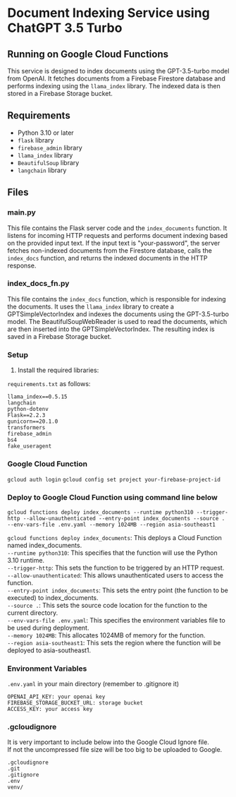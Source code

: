 # Document Indexing Service using ChatGPT 3.5 Turbo
## Running on Google Cloud Functions

This service is designed to index documents using the GPT-3.5-turbo model from OpenAI. It fetches documents from a Firebase Firestore database and performs indexing using the `llama_index` library. The indexed data is then stored in a Firebase Storage bucket.

## Requirements

- Python 3.10 or later
- `flask` library
- `firebase_admin` library
- `llama_index` library
- `BeautifulSoup` library
- `langchain` library

## Files

### main.py

This file contains the Flask server code and the `index_documents` function. It listens for incoming HTTP requests and performs document indexing based on the provided input text. If the input text is "your-password", the server fetches non-indexed documents from the Firestore database, calls the `index_docs` function, and returns the indexed documents in the HTTP response.

### index_docs_fn.py

This file contains the `index_docs` function, which is responsible for indexing the documents. It uses the `llama_index` library to create a GPTSimpleVectorIndex and indexes the documents using the GPT-3.5-turbo model. The BeautifulSoupWebReader is used to read the documents, which are then inserted into the GPTSimpleVectorIndex. The resulting index is saved in a Firebase Storage bucket.

### Setup

1. Install the required libraries:

`requirements.txt` as follows:
```
llama_index==0.5.15
langchain
python-dotenv
Flask==2.2.3
gunicorn==20.1.0
transformers
firebase_admin
bs4
fake_useragent
```

### Google Cloud Function

`gcloud auth login`
`gcloud config set project your-firebase-project-id`

### Deploy to Google Cloud Function using command line below

`gcloud functions deploy index_documents --runtime python310 --trigger-http --allow-unauthenticated --entry-point index_documents --source . --env-vars-file .env.yaml --memory 1024MB --region asia-southeast1`

`gcloud functions deploy index_documents`: This deploys a Cloud Function named index_documents.  
`--runtime python310`: This specifies that the function will use the Python 3.10 runtime.  
`--trigger-http`: This sets the function to be triggered by an HTTP request.  
`--allow-unauthenticated`: This allows unauthenticated users to access the function.  
`--entry-point index_documents`: This sets the entry point (the function to be executed) to index_documents.  
`--source .`: This sets the source code location for the function to the current directory.  
`--env-vars-file .env.yaml`: This specifies the environment variables file to be used during deployment.  
`--memory 1024MB`: This allocates 1024MB of memory for the function.  
`--region asia-southeast1`: This sets the region where the function will be deployed to asia-southeast1.  

### Environment Variables
`.env.yaml` in your main directory (remember to .gitignore it)
```
OPENAI_API_KEY: your openai key  
FIREBASE_STORAGE_BUCKET_URL: storage bucket  
ACCESS_KEY: your access key
```

### .gcloudignore
It is very important to include below into the Google Cloud Ignore file.  
If not the uncompressed file size will be too big to be uploaded to Google.
```
.gcloudignore
.git
.gitignore
.env
venv/
```